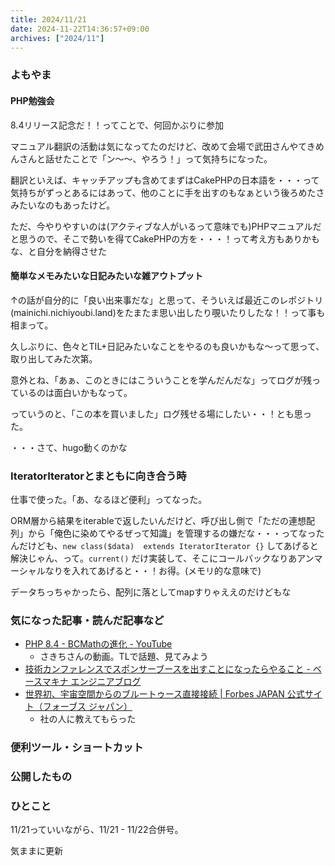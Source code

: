 ```yaml
---
title: 2024/11/21
date: 2024-11-22T14:36:57+09:00
archives: ["2024/11"]
---
```

### よもやま
#### PHP勉強会

8.4リリース記念だ！！ってことで、何回かぶりに参加

マニュアル翻訳の活動は気になってたのだけど、改めて会場で武田さんやてきめんさんと話せたことで「ン〜〜、やろう！」って気持ちになった。

翻訳といえば、キャッチアップも含めてまずはCakePHPの日本語を・・・って気持ちがずっとあるにはあって、他のことに手を出すのもなぁという後ろめたさみたいなのもあったけど。

ただ、今やりやすいのは(アクティブな人がいるって意味でも)PHPマニュアルだと思うので、そこで勢いを得てCakePHPの方を・・・！って考え方もありかもな、と自分を納得させた

#### 簡単なメモみたいな日記みたいな雑アウトプット

↑の話が自分的に「良い出来事だな」と思って、そういえば最近このレポジトリ(mainichi.nichiyoubi.land)をたまたま思い出したり覗いたりしたな！！って事も相まって。

久しぶりに、色々とTIL+日記みたいなことをやるのも良いかもな〜って思って、取り出してみた次第。

意外とね、「あぁ、このときにはこういうことを学んだんだな」ってログが残っているのは面白いかもなって。

っていうのと、「この本を買いました」ログ残せる場にしたい・・！とも思った。

・・・さて、hugo動くのかな

### IteratorIteratorとまともに向き合う時

仕事で使った。「あ、なるほど便利」ってなった。

ORM層から結果をiterableで返したいんだけど、呼び出し側で「ただの連想配列」から「俺色に染めてやるぜって知識」を管理するの嫌だな・・・ってなったんだけども、`new class($data)  extends IteratorIterator {}` してあげると解決じゃん、って。`current()` だけ実装して、そこにコールバックなりあアンマーシャルなりを入れてあげると・・！お得。(メモリ的な意味で)

データちっちゃかったら、配列に落としてmapすりゃええのだけどもな

### 気になった記事・読んだ記事など

* [PHP 8\.4 \- BCMathの進化 \- YouTube](https://www.youtube.com/watch?v=ozcgXm1hZBg)
  * さきちさんの動画。TLで話題、見てみよう
* [技術カンファレンスでスポンサーブースを出すことになったらやること \- ベースマキナ エンジニアブログ](https://tech.basemachina.jp/entry/tech-conference-sponsor-tips)
* [世界初、宇宙空間からのブルートゥース直接接続 \| Forbes JAPAN 公式サイト（フォーブス ジャパン）](https://forbesjapan.com/articles/detail/71253)
  * 社の人に教えてもらった

### 便利ツール・ショートカット

### 公開したもの

### ひとこと

11/21っていいながら、11/21 - 11/22合併号。

気ままに更新
